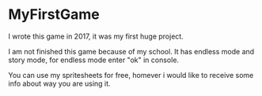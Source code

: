 # MyFirstGame
I wrote this game in 2017, it was my first huge project.

I am not finished this game because of my school. It has endless mode and story mode, for endless mode enter "ok" in console.

You can use my spritesheets for free, homever i would like to receive some info about way you are using it.


